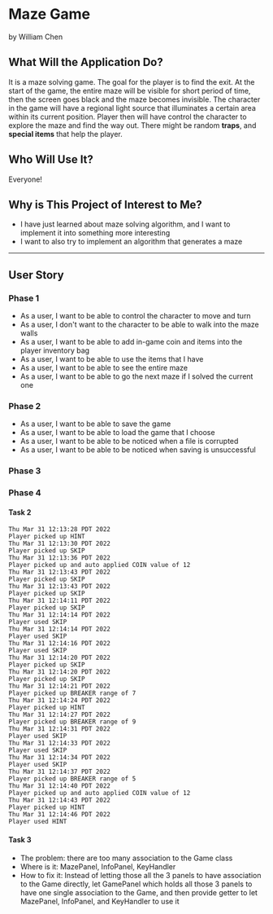 # Maze Game

by William Chen

## What Will the Application Do?

It is a maze solving game. The goal for the player is to find the exit. At the start of the game, the entire maze will be visible for short period of time, then the screen goes black and the maze becomes invisible. The character in the game will have a regional light source that illuminates a certain area within its current position. Player then will have control the character to explore the maze and find the way out. There might be random **traps**, and **special items** that help the player.

## Who Will Use It?

Everyone!

## Why is This Project of Interest to Me?

- I have just learned about maze solving algorithm, and I want to implement it into something more interesting
- I want to also try to implement an algorithm that generates a maze

---

## User Story

### Phase 1

- As a user, I want to be able to control the character to move and turn
- As a user, I don't want to the character to be able to walk into the maze walls
- As a user, I want to be able to add in-game coin and items into the player inventory bag
- As a user, I want to be able to use the items that I have
- As a user, I want to be able to see the entire maze
- As a user, I want to be able to go the next maze if I solved the current one

### Phase 2

- As a user, I want to be able to save the game
- As a user, I want to be able to load the game that I choose
- As a user, I want to be able to be noticed when a file is corrupted
- As a user, I want to be able to be noticed when saving is unsuccessful

### Phase 3

### Phase 4

#### Task 2

```log
Thu Mar 31 12:13:28 PDT 2022
Player picked up HINT
Thu Mar 31 12:13:30 PDT 2022
Player picked up SKIP
Thu Mar 31 12:13:36 PDT 2022
Player picked up and auto applied COIN value of 12
Thu Mar 31 12:13:43 PDT 2022
Player picked up SKIP
Thu Mar 31 12:13:43 PDT 2022
Player picked up SKIP
Thu Mar 31 12:14:11 PDT 2022
Player picked up SKIP
Thu Mar 31 12:14:14 PDT 2022
Player used SKIP
Thu Mar 31 12:14:14 PDT 2022
Player used SKIP
Thu Mar 31 12:14:16 PDT 2022
Player used SKIP
Thu Mar 31 12:14:20 PDT 2022
Player picked up SKIP
Thu Mar 31 12:14:20 PDT 2022
Player picked up SKIP
Thu Mar 31 12:14:21 PDT 2022
Player picked up BREAKER range of 7
Thu Mar 31 12:14:24 PDT 2022
Player picked up HINT
Thu Mar 31 12:14:27 PDT 2022
Player picked up BREAKER range of 9
Thu Mar 31 12:14:31 PDT 2022
Player used SKIP
Thu Mar 31 12:14:33 PDT 2022
Player used SKIP
Thu Mar 31 12:14:34 PDT 2022
Player used SKIP
Thu Mar 31 12:14:37 PDT 2022
Player picked up BREAKER range of 5
Thu Mar 31 12:14:40 PDT 2022
Player picked up and auto applied COIN value of 12
Thu Mar 31 12:14:43 PDT 2022
Player picked up HINT
Thu Mar 31 12:14:46 PDT 2022
Player used HINT
```

#### Task 3

- The problem: there are too many association to the Game class
- Where is it: MazePanel, InfoPanel, KeyHandler
- How to fix it: Instead of letting those all the 3 panels to have association to the Game directly, let GamePanel which holds all those 3 panels to have one single association to the Game, and then provide getter to let MazePanel, InfoPanel, and KeyHandler to use it